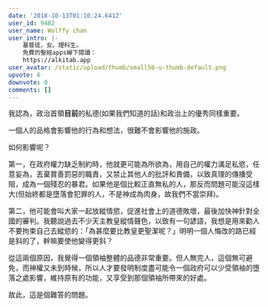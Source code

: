 ```yaml
---
date: '2018-10-13T01:10:24.641Z'
user_id: 9482
user_name: Wolffy chan
user_intro: |-
    基督徒，女。理科生。
    免費的聖經apps線下閱讀：
    https://alkitab.app
user_avatar: /static/upload/thumb/small50-u-thumb-default.png
upvote: 6
downvote: 0
comments: []
---
```


我認為，政治首領**目前**的私德(如果我們知道的話)和政治上的優秀同樣重要。

一個人的品格會影響他的行為和想法，很難不會影響他的施政。

如何影響呢？

第一，在政府權力缺乏制約時，他就更可能為所欲為，用自己的權力滿足私慾，任意妄為，丟棄賞善罰惡的職責，又禁止其他人的批評和責備，以致真理的傳播受阻，成為一個殘忍的暴君。如果他是個比較正直無私的人，那反而問題可能沒這樣大(但始終都是墮落會犯罪的人，不是神成為肉身，故我們不當崇拜)。

第二，他可能會叫大家一起放縱情慾，促進社會上的道德敗壞，最後加快神針對全國的審判。我聽說過去不少天主教皇縱情聲色，以致有一句諺語，我想是用來勸人不要拘束自己去縱慾的：「為甚麼要比教皇更聖潔呢？」明明一個人悔改的路已經是斜的了，幹嘛要使他變得更斜？

從這兩個原因，我覺得一個領袖整體的品德非常重要。但人無完人，這個無可避免，而神權又未到時候，所以人才要發明制度盡可能令一個政府可以少受領袖的墮落之處影響，維持原有的功能，又享受到那個領袖所帶來的好處。

故此，這是個難答的問題。
